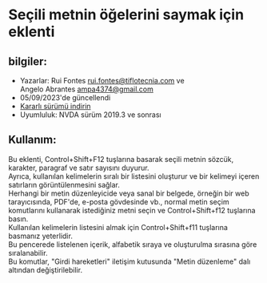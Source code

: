﻿# Seçili metnin öğelerini saymak için eklenti

## bilgiler:
* Yazarlar: Rui Fontes <rui.fontes@tiflotecnia.com> ve  
Angelo Abrantes <ampa4374@gmail.com>
* 05/09/2023'de güncellendi
* [Kararlı sürümü indirin][1]
* Uyumluluk: NVDA sürüm 2019.3 ve sonrası

## Kullanım:
Bu eklenti, Control+Shift+F12 tuşlarına basarak seçili metnin sözcük, karakter, paragraf ve satır sayısını duyurur.  
Ayrıca, kullanılan kelimelerin sıralı bir listesini oluşturur ve bir kelimeyi içeren satırların görüntülenmesini sağlar.  
Herhangi bir metin düzenleyicide veya sanal bir belgede, örneğin bir web tarayıcısında, PDF'de, e-posta gövdesinde vb., normal metin seçim komutlarını kullanarak istediğiniz metni seçin ve Control+Shift+f12 tuşlarına basın.  
Kullanılan kelimelerin listesini almak için Control+Shift+f11 tuşlarına basmanız yeterlidir.  
Bu pencerede listelenen içerik, alfabetik sıraya ve oluşturulma sırasına göre sıralanabilir.  
Bu komutlar, "Girdi hareketleri" iletişim kutusunda "Metin düzenleme" dalı altından değiştirilebilir.  

[1]: https://github.com/ruifontes/wordCount/releases/download/2023.09.06/wordCount-2023.09.06.nvda-addon

